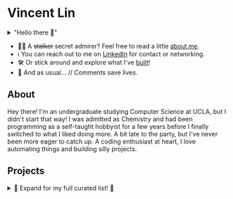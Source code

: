 # Vincent Lin

<details>
<summary>"Hello there 👋"</summary>

![General
Kenobi](https://i.kym-cdn.com/photos/images/original/001/947/998/a66.jpg)

It was this or a Rick Roll.

</details>

<!--
![Vincent's GitHub
stats](https://github-readme-stats.vercel.app/api?username=vinlin24&show_icons=true&theme=dark)
-->

* 🙋‍♂️ A ~~stalker~~ secret admirer? Feel free to read a little [about
  me](#about).
* ℹ️ You can reach out to me on
[LinkedIn](https://www.linkedin.com/in/vinlin24/) for contact or networking.
* 🛠️ Or stick around and explore what I've [built](#projects)!
* 🫵 And as usual... // Comments save lives.


## About

Hey there! I'm an undergraduate studying Computer Science at UCLA, but I didn't
start that way! I was admitted as Chemistry and had been programming as a
self-taught hobbyist for a few years before I finally switched to what I liked
doing more. A bit late to the party, but I've never been more eager to catch up.
A coding enthusiast at heart, I love automating things and building silly
projects.

<!-- ~~Your stereotypical shut-in.~~ I love anime, Star Wars, memes, and of course
staring at colored text on my screen. -->

<!-- I'm currently involved with:

* 💻 [**Upsilon Pi Epsilon at UCLA**](https://upe.seas.ucla.edu/), the Computer
  Science honor society at UCLA.

<!-- Mah *mains*:

* 📜 **Language:** Python
* 🐚 **Shell:** Bash
* 📝 **Editor:** Visual Studio Code
* 🎨 **Themes:** Dark+ (default dark) for color,
  [vscode-icons](https://marketplace.visualstudio.com/items?itemName=vscode-icons-team.vscode-icons)
  for file icons. They're what keep me staring instead of writing.
* ➡️ **Tabs or spaces:** 4 spaces because the
  [PEP8](https://peps.python.org/pep-0008/#tabs-or-spaces) bible says so. Don't
  come after me.
* ⚔️ **Vim or Emacs:** ~~Neither.~~ Emacs...? But probably just because I was
  forced to learn it over Vim.
* 🌐 **HTTP Status:** 418 I'm a teapot! -->


## Projects

<details>
<summary>🔽 Expand for my full curated list! 🔽</summary>


### ❤️ Hobby Projects


#### 🤖 Discord Bots

* [**yungkaiworldbot**](https://github.com/vinlin24/yungkaiworldbot): Moderation
  & misc. bot for yung kai world, the Discord server for the music artist [yung
  kai](https://linktr.ee/yungkaiboy)!
* [**tacobot-public**](https://github.com/vinlin24/tacobot-public): A bot for my
  friend's server that started as a loose clone of the former [Groovy music
  bot](https://groovy.bot/).


#### 🐚 CLI Applications

* [**counters**](https://github.com/vinlin24/counters): Daily social media bio
  updater *(See my GitHub bio? hehe)*. Now also merged with my
  [**status-logger**](https://github.com/vinlin24/status-logger) project, a
  script that logs my daily Discord custom status.
* [**spotify-serialize**](https://github.com/vinlin24/spotify-serialize): Simple
  Spotify library backup system. This is yet another one of my projects hooked
  up to [Task Scheduler](https://en.wikipedia.org/wiki/Windows_Task_Scheduler)
  to record the evolution of my main playlist over the past year.
* [**strutils**](https://github.com/vinlin24/strutils): Unix-like interfaces to
  Python string utilities. I was in an
  [argparse](https://docs.python.org/3/library/argparse.html) phase 🤷‍♂️.
* [**waifu-roller**](https://github.com/vinlin24/waifu-roller): ...don't ask.
  Also, it's deprecated anyway because I realized I can do the same much more
  reliably with an [AHK script](https://www.autohotkey.com/). Oops.



### 💡 Collaborative Projects

* [**Glossdoor**](https://github.com/lilyorlilypad/Glossdoor-QWERHack): our
  submission for [QWER Hacks 2024](https://www.qwerhacks.com/), a job
  search and rating platform specially designed for underrepresented groups by
  making DEI information and statistics more accessible. We won the **Most QWER
  Hack** and **Most Impactful** awards!
* **CinemaBrain**: an AI movie review generator tool built on [Llama
  2](https://llama.meta.com/llama2), designed to help directors and
  screenwriters predict public movie reception based on synopsis only.
  *(unfortunately closed source at the moment, by wish of my PM.)*


### 📓 UCLA Coursework

* [**cs35l-notebooks**](https://github.com/vinlin24/cs35l-notebooks): Software
  Construction. *(What I'm most known for haha.)*
* [**cs131**](https://github.com/vinlin24/cs131): Programming Languages.

Other repositories from my time at UCLA:

* [**csm152a-lab4**](https://github.com/vinlin24/csm152a-lab4): FGPA Video
  Player (final project for Digital Design Laboratory).
* [**cs118-project1**](https://github.com/vinlin24/cs118-project1): Basic HTTP
  server written in C, capable of serving local files and proxying remote files.
* [**csm151b-ca1**](https://github.com/vinlin24/csm151b-ca1): Simple RISC-V CPU
  simulator.
* [**csm151b-ca2**](https://github.com/vinlin24/csm151b-ca2): Memory hierarchy
  simulator with L1, victim, and L2 caches.

> 🙏 All of my projects are open to issues and pull requests, but these ones
> especially! I believe in free and open-source education material, and the last
> thing I want is spreading wrong information or bad explanations!


### 🧪 Lab Test Suites

Also what I'm known for! I went out of my way to write programs to help develop,
debug, and test class lab assignments across multiple Computer Science courses
during my time at UCLA. These were shared with hundreds of students through
Piazza, and I would like to think they've helped out at least quite a few dozen
of them:

* [**test-shuf**](https://github.com/vinlin24/test-shuf): GNU shuf lab.
* [**rr-test-suite**](https://github.com/vinlin24/rr-test-suite): Process
  scheduling lab.
* [**ext2-test-suite**](https://github.com/vinlin24/ext2-test-suite):
  Filesystems lab.
* **[Hash Table Tester Simulator
  (Gist)](https://gist.github.com/vinlin24/ed40765c704e778d96a87dea67654277):**
  Threading lab.
* **[strace Output Filter
  (Gist)](https://gist.github.com/vinlin24/5104f224f8b58178eb72a81bc14e667a):**
  Pipe lab.

This list has also been compiled into [this
Gist](https://gist.github.com/vinlin24/b81bc99736890b349bb874a526c6c61f).


### 🧠 Learning Exercises

~~For when I was procrastinating my actual school work~~ We should all do
something like this from time to time, no?

* [**fixedint**](https://github.com/vinlin24/fixedint): Python implementation of
  fixed size integers.
* [**hashmap**](https://github.com/vinlin24/hashmap): Hashmap implementation in
  C.


### ⚙️ Configuration Backup

I love configuration. Sometimes a bit more than actual development the
configuration was for in the first place.

* [**startup-config**](https://github.com/vinlin24/startup-config): My
  "dotfiles" backup.
* [**scripts**](https://github.com/vinlin24/scripts): PowerShell scripts for
  customizing Windows context menus.


### 📦 That Time I Tried Writing Libraries

<details>
<summary>It was a phase, okay.</summary>

And yes, the title is an isekai reference.
</details>

* [**docgetter**](https://github.com/vinlin24/docgetter): Open Python
  documentation from the command line. *It's on
  [PyPI](https://pypi.org/project/docgetter/)!* 💀
* [**spotify-buddylist**](https://github.com/vinlin24/spotify-buddylist): My
  attempt at porting an existing npm package.

</details>
